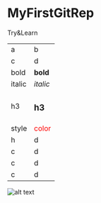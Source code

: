 # MyFirstGitRep
Try&amp;Learn
<table>
  <tr><td>a</td><td>b</td></tr>
  <tr><td>c</td><td>d</td></tr>
  <tr><td>bold</td><td><b>bold</b></td></tr>
  <tr><td>italic</td><td><i>italic</i></td></tr>
  <tr><td>h3</td><td><h3>h3</h3></td></tr>
  <tr><td>style</td><td><span style=color:red>color</span></td></tr>
  <tr><td>h</td><td>d</td></tr>
  <tr><td>c</td><td>d</td></tr>
  <tr><td>c</td><td>d</td></tr>
  <tr><td>c</td><td>d</td></tr>
</table>

![alt text][lego]

[lego]: https://www.kulturniportal.cz/fotky/1508/1.jpg "COKOLIV"
